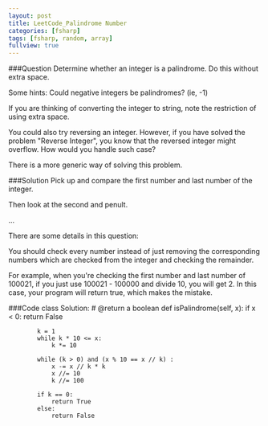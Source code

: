 ```yaml
---
layout: post
title: LeetCode_Palindrome Number
categories: [fsharp]
tags: [fsharp, random, array]
fullview: true
---
```

###Question
Determine whether an integer is a palindrome. Do this without extra space.

Some hints:
Could negative integers be palindromes? (ie, -1)

If you are thinking of converting the integer to string, note the restriction of using extra space.

You could also try reversing an integer. However, if you have solved the problem "Reverse Integer", you know that the reversed integer might overflow. How would you handle such case?

There is a more generic way of solving this problem.


###Solution
Pick up and compare the first number and last number of the integer.

Then look at the second and penult.

...

There are some details in this question:

You should check every number instead of just removing the corresponding numbers which are checked from the integer and checking the remainder.

For example, when you're checking the first number and last number of 100021, if you just use 100021 - 100000 and divide 10, you will get 2. In this case, your program will return true, which makes the mistake.


###Code
	class Solution:
		# @return a boolean
		def isPalindrome(self, x):
			if x < 0:
				return False
	    
			k = 1
			while k * 10 <= x:
				k *= 10
		
			while (k > 0) and (x % 10 == x // k) :
				x -= x // k * k
				x //= 10
				k //= 100

			if k == 0:
				return True
			else:
				return False
